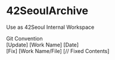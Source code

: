 # 42SeoulArchive
Use as 42Seoul Internal Workspace

Git Convention
</br>
[Update] [Work Name] [Date] </br>
[Fix] [Work Name/File] [// Fixed Contents]
